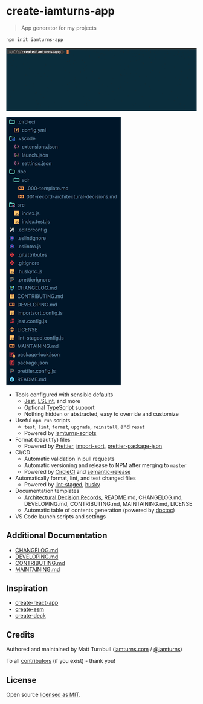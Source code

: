 # create-iamturns-app

> App generator for my projects

```bash
npm init iamturns-app
```

![command demo](doc/assets/demo-command.gif)

![command structure](doc/assets/demo-structure.png)

- Tools configured with sensible defaults
  - [Jest](https://jestjs.io/), [ESLint](https://eslint.org/), and more
  - Optional [TypeScript](https://www.typescriptlang.org/) support
  - Nothing hidden or abstracted, easy to override and customize
- Useful `npm run` scripts
  - `test`, `lint`, `format`, `upgrade`, `reinstall`, and `reset`
  - Powered by [iamturns-scripts](https://github.com/iamturns/iamturns-scripts)
- Format (beautify) files
  - Powered by [Prettier](https://prettier.io/), [import-sort](https://github.com/renke/import-sort), [prettier-package-json](https://github.com/cameronhunter/prettier-package-json)
- CI/CD
  - Automatic validation in pull requests
  - Automatic versioning and release to NPM after merging to `master`
  - Powered by [CircleCI](https://circleci.com/) and [semantic-release](https://github.com/semantic-release/semantic-release)
- Automatically format, lint, and test changed files
  - Powered by [lint-staged](https://github.com/okonet/lint-staged), [husky](https://github.com/typicode/husky)
- Documentation templates
  - [Architectural Decision Records](https://adr.github.io/), README.md, CHANGELOG.md, DEVELOPING.md, CONTRIBUTING.md, MAINTAINING.md, LICENSE
  - Automatic table of contents generation (powered by [doctoc](https://github.com/thlorenz/doctoc))
- VS Code launch scripts and settings

## Additional Documentation

- [CHANGELOG.md](CHANGELOG.md)
- [DEVELOPING.md](DEVELOPING.md)
- [CONTRIBUTING.md](CONTRIBUTING.md)
- [MAINTAINING.md](MAINTAINING.md)

## Inspiration

- [create-react-app](https://github.com/facebook/create-react-app)
- [create-esm](https://github.com/standard-things/create-esm)
- [create-deck](https://github.com/jxnblk/mdx-deck/tree/master/create-deck)

## Credits

Authored and maintained by Matt Turnbull ([iamturns.com](https://iamturns.com) / [@iamturns](https://twitter.com/iamturns))

To all [contributors](https://github.com/iamturns/iamturns-js-toolbox/graphs/contributors) (if you exist) - thank you!

## License

Open source [licensed as MIT](https://github.com/iamturns/create-iamturns-app/blob/master/LICENSE).
